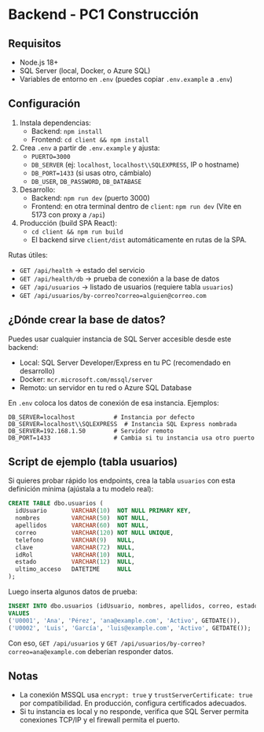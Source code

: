 # Backend - PC1 Construcción

## Requisitos
- Node.js 18+
- SQL Server (local, Docker, o Azure SQL)
- Variables de entorno en `.env` (puedes copiar `.env.example` a `.env`)

## Configuración
1. Instala dependencias:
   - Backend: `npm install`
   - Frontend: `cd client && npm install`
2. Crea `.env` a partir de `.env.example` y ajusta:
   - `PUERTO=3000`
   - `DB_SERVER` (ej: `localhost`, `localhost\\SQLEXPRESS`, IP o hostname)
   - `DB_PORT=1433` (si usas otro, cámbialo)
   - `DB_USER`, `DB_PASSWORD`, `DB_DATABASE`
3. Desarrollo:
   - Backend: `npm run dev` (puerto 3000)
   - Frontend: en otra terminal dentro de `client`: `npm run dev` (Vite en 5173 con proxy a `/api`)
4. Producción (build SPA React):
   - `cd client && npm run build`
   - El backend sirve `client/dist` automáticamente en rutas de la SPA.

Rutas útiles:
- `GET /api/health` -> estado del servicio
- `GET /api/health/db` -> prueba de conexión a la base de datos
- `GET /api/usuarios` -> listado de usuarios (requiere tabla `usuarios`)
- `GET /api/usuarios/by-correo?correo=alguien@correo.com`

## ¿Dónde crear la base de datos?
Puedes usar cualquier instancia de SQL Server accesible desde este backend:
- Local: SQL Server Developer/Express en tu PC (recomendado en desarrollo)
- Docker: `mcr.microsoft.com/mssql/server`
- Remoto: un servidor en tu red o Azure SQL Database

En `.env` coloca los datos de conexión de esa instancia. Ejemplos:
```
DB_SERVER=localhost           # Instancia por defecto
DB_SERVER=localhost\\SQLEXPRESS  # Instancia SQL Express nombrada
DB_SERVER=192.168.1.50        # Servidor remoto
DB_PORT=1433                  # Cambia si tu instancia usa otro puerto
```

## Script de ejemplo (tabla usuarios)
Si quieres probar rápido los endpoints, crea la tabla `usuarios` con esta definición mínima (ajústala a tu modelo real):
```sql
CREATE TABLE dbo.usuarios (
  idUsuario       VARCHAR(10)  NOT NULL PRIMARY KEY,
  nombres         VARCHAR(50)  NOT NULL,
  apellidos       VARCHAR(60)  NOT NULL,
  correo          VARCHAR(120) NOT NULL UNIQUE,
  telefono        VARCHAR(9)   NULL,
  clave           VARCHAR(72)  NULL,
  idRol           VARCHAR(10)  NULL,
  estado          VARCHAR(12)  NULL,
  ultimo_acceso   DATETIME     NULL
);
```
Luego inserta algunos datos de prueba:
```sql
INSERT INTO dbo.usuarios (idUsuario, nombres, apellidos, correo, estado, ultimo_acceso)
VALUES
('U0001', 'Ana', 'Pérez', 'ana@example.com', 'Activo', GETDATE()),
('U0002', 'Luis', 'García', 'luis@example.com', 'Activo', GETDATE());
```
Con eso, `GET /api/usuarios` y `GET /api/usuarios/by-correo?correo=ana@example.com` deberían responder datos.

## Notas
- La conexión MSSQL usa `encrypt: true` y `trustServerCertificate: true` por compatibilidad. En producción, configura certificados adecuados.
- Si tu instancia es local y no responde, verifica que SQL Server permita conexiones TCP/IP y el firewall permita el puerto.
